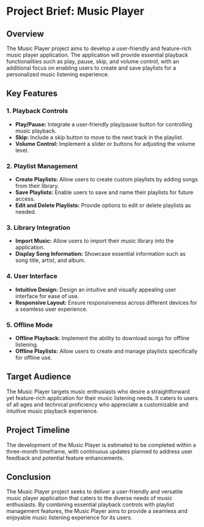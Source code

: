 # Project Brief: Music Player

## Overview

The Music Player project aims to develop a user-friendly and feature-rich music player application. The application will provide essential playback functionalities such as play, pause, skip, and volume control, with an additional focus on enabling users to create and save playlists for a personalized music listening experience.

## Key Features

### 1. Playback Controls

- **Play/Pause:** Integrate a user-friendly play/pause button for controlling music playback.
- **Skip:** Include a skip button to move to the next track in the playlist.
- **Volume Control:** Implement a slider or buttons for adjusting the volume level.

### 2. Playlist Management

- **Create Playlists:** Allow users to create custom playlists by adding songs from their library.
- **Save Playlists:** Enable users to save and name their playlists for future access.
- **Edit and Delete Playlists:** Provide options to edit or delete playlists as needed.

### 3. Library Integration

- **Import Music:** Allow users to import their music library into the application.
- **Display Song Information:** Showcase essential information such as song title, artist, and album.

### 4. User Interface

- **Intuitive Design:** Design an intuitive and visually appealing user interface for ease of use.
- **Responsive Layout:** Ensure responsiveness across different devices for a seamless user experience.

### 5. Offline Mode

- **Offline Playback:** Implement the ability to download songs for offline listening.
- **Offline Playlists:** Allow users to create and manage playlists specifically for offline use.

## Target Audience

The Music Player targets music enthusiasts who desire a straightforward yet feature-rich application for their music listening needs. It caters to users of all ages and technical proficiency who appreciate a customizable and intuitive music playback experience.

## Project Timeline

The development of the Music Player is estimated to be completed within a three-month timeframe, with continuous updates planned to address user feedback and potential feature enhancements.

## Conclusion

The Music Player project seeks to deliver a user-friendly and versatile music player application that caters to the diverse needs of music enthusiasts. By combining essential playback controls with playlist management features, the Music Player aims to provide a seamless and enjoyable music listening experience for its users.
